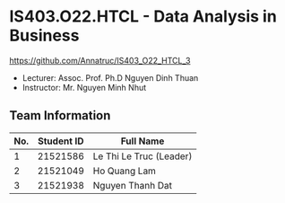 # IS403.O22.HTCL - Data Analysis in Business
https://github.com/Annatruc/IS403_O22_HTCL_3

* Lecturer: Assoc. Prof. Ph.D Nguyen Dinh Thuan
* Instructor: Mr. Nguyen Minh Nhut

## Team Information
No. | Student ID | Full Name
--- | ---------- | ---------
1 | 21521586 | Le Thi Le Truc (Leader)
2 | 21521049 | Ho Quang Lam
3 | 21521938 | Nguyen Thanh Dat
